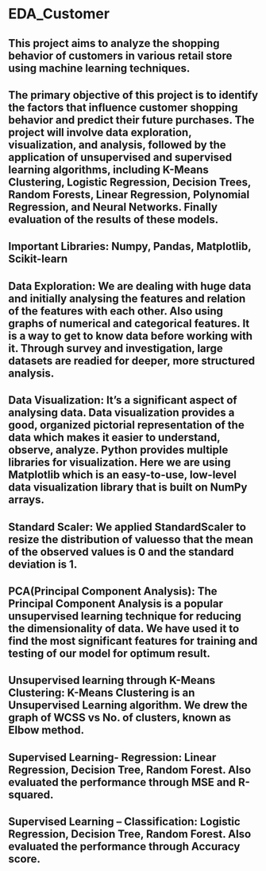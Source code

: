 # EDA_Customer
## This project aims to analyze the shopping behavior of customers in various retail store using machine learning techniques.

## The primary objective of this project is to identify the factors that influence customer shopping behavior and predict their future purchases. The project will involve data exploration, visualization, and analysis, followed by the application of unsupervised and supervised learning algorithms, including K-Means Clustering, Logistic Regression, Decision Trees, Random Forests, Linear Regression, Polynomial Regression, and Neural Networks. Finally evaluation of the results of these models.

## Important Libraries: Numpy, Pandas, Matplotlib, Scikit-learn

## Data Exploration: We are dealing with huge data and initially analysing the features and relation of the features with each other. Also using graphs of numerical and categorical features. It is a way to get to know data before working with it. Through survey and investigation, large datasets are readied for deeper, more structured analysis.

## Data Visualization: It’s a significant aspect of analysing data. Data visualization provides a good, organized pictorial representation of the data which makes it easier to understand, observe, analyze. Python provides multiple libraries for visualization. Here we are using Matplotlib which is an easy-to-use, low-level data visualization library that is built on NumPy arrays.

## Standard Scaler: We applied StandardScaler to resize the distribution of values ​​so that the mean of the observed values ​​is 0 and the standard deviation is 1.

## PCA(Principal Component Analysis): The Principal Component Analysis is a popular unsupervised learning technique for reducing the dimensionality of data. We have used it to find the most significant features for training and testing of our model for optimum result.

## Unsupervised learning through K-Means Clustering: K-Means Clustering is an Unsupervised Learning algorithm. We drew the graph of WCSS vs No. of clusters, known as Elbow method.

## Supervised Learning- Regression: Linear Regression, Decision Tree, Random Forest. Also evaluated the performance through MSE and R-squared.

## Supervised Learning – Classification:  Logistic Regression, Decision Tree, Random Forest. Also evaluated the performance through Accuracy score.
